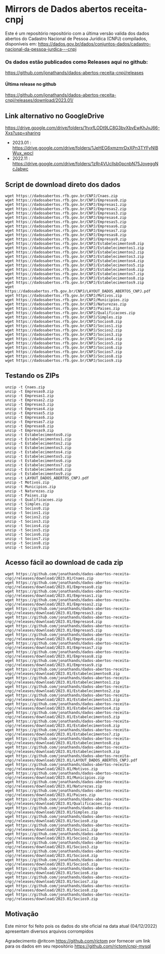 # Mirrors de Dados abertos receita-cnpj

Este é um repositório repositório com a última versão valida dos dados abertos do Cadastro Nacional de Pessoa Jurídica (CNPJ) compilados, disponíveis em:
https://dados.gov.br/dados/conjuntos-dados/cadastro-nacional-da-pessoa-jurdica---cnpj

### Os dados estão publicados como Releases aqui no github: 

https://github.com/jonathands/dados-abertos-receita-cnpj/releases

#### Última release no github
https://github.com/jonathands/dados-abertos-receita-cnpj/releases/download/2023.01/

## Link alternativo no GoogleDrive
https://drive.google.com/drive/folders/1tyxfLODt9LC8G3bvXbvEwKhJvJ66-Xxs?usp=sharing
* 2023.01 : https://drive.google.com/drive/folders/1JeHEG6xmzmrDxXPn3TYFyNlBWux_wpcl
* 2022.11 : https://drive.google.com/drive/folders/1zRr4VUcIlsb0pcnbN75JoveggNcJabwc



## Script de download direto dos dados

    wget https://dadosabertos.rfb.gov.br/CNPJ/Cnaes.zip
    wget https://dadosabertos.rfb.gov.br/CNPJ/Empresas0.zip
    wget https://dadosabertos.rfb.gov.br/CNPJ/Empresas1.zip
    wget https://dadosabertos.rfb.gov.br/CNPJ/Empresas2.zip
    wget https://dadosabertos.rfb.gov.br/CNPJ/Empresas3.zip
    wget https://dadosabertos.rfb.gov.br/CNPJ/Empresas4.zip
    wget https://dadosabertos.rfb.gov.br/CNPJ/Empresas5.zip
    wget https://dadosabertos.rfb.gov.br/CNPJ/Empresas6.zip
    wget https://dadosabertos.rfb.gov.br/CNPJ/Empresas7.zip
    wget https://dadosabertos.rfb.gov.br/CNPJ/Empresas8.zip
    wget https://dadosabertos.rfb.gov.br/CNPJ/Empresas9.zip
    wget https://dadosabertos.rfb.gov.br/CNPJ/Estabelecimentos0.zip
    wget https://dadosabertos.rfb.gov.br/CNPJ/Estabelecimentos1.zip
    wget https://dadosabertos.rfb.gov.br/CNPJ/Estabelecimentos2.zip
    wget https://dadosabertos.rfb.gov.br/CNPJ/Estabelecimentos3.zip
    wget https://dadosabertos.rfb.gov.br/CNPJ/Estabelecimentos4.zip
    wget https://dadosabertos.rfb.gov.br/CNPJ/Estabelecimentos5.zip
    wget https://dadosabertos.rfb.gov.br/CNPJ/Estabelecimentos6.zip
    wget https://dadosabertos.rfb.gov.br/CNPJ/Estabelecimentos7.zip
    wget https://dadosabertos.rfb.gov.br/CNPJ/Estabelecimentos8.zip
    wget https://dadosabertos.rfb.gov.br/CNPJ/Estabelecimentos9.zip
    wget https://dadosabertos.rfb.gov.br/CNPJ/LAYOUT_DADOS_ABERTOS_CNPJ.pdf
    wget https://dadosabertos.rfb.gov.br/CNPJ/Motivos.zip
    wget https://dadosabertos.rfb.gov.br/CNPJ/Municipios.zip
    wget https://dadosabertos.rfb.gov.br/CNPJ/Naturezas.zip
    wget https://dadosabertos.rfb.gov.br/CNPJ/Paises.zip
    wget https://dadosabertos.rfb.gov.br/CNPJ/Qualificacoes.zip
    wget https://dadosabertos.rfb.gov.br/CNPJ/Simples.zip
    wget https://dadosabertos.rfb.gov.br/CNPJ/Socios0.zip
    wget https://dadosabertos.rfb.gov.br/CNPJ/Socios1.zip
    wget https://dadosabertos.rfb.gov.br/CNPJ/Socios2.zip
    wget https://dadosabertos.rfb.gov.br/CNPJ/Socios3.zip
    wget https://dadosabertos.rfb.gov.br/CNPJ/Socios4.zip
    wget https://dadosabertos.rfb.gov.br/CNPJ/Socios5.zip
    wget https://dadosabertos.rfb.gov.br/CNPJ/Socios6.zip
    wget https://dadosabertos.rfb.gov.br/CNPJ/Socios7.zip
    wget https://dadosabertos.rfb.gov.br/CNPJ/Socios8.zip
    wget https://dadosabertos.rfb.gov.br/CNPJ/Socios9.zip
    
## Testando os ZIPs

    unzip -t Cnaes.zip
    unzip -t Empresas0.zip
    unzip -t Empresas1.zip
    unzip -t Empresas2.zip
    unzip -t Empresas3.zip
    unzip -t Empresas4.zip
    unzip -t Empresas5.zip
    unzip -t Empresas6.zip
    unzip -t Empresas7.zip
    unzip -t Empresas8.zip
    unzip -t Empresas9.zip
    unzip -t Estabelecimentos0.zip
    unzip -t Estabelecimentos1.zip
    unzip -t Estabelecimentos2.zip
    unzip -t Estabelecimentos3.zip
    unzip -t Estabelecimentos4.zip
    unzip -t Estabelecimentos5.zip
    unzip -t Estabelecimentos6.zip
    unzip -t Estabelecimentos7.zip
    unzip -t Estabelecimentos8.zip
    unzip -t Estabelecimentos9.zip
    unzip -t LAYOUT_DADOS_ABERTOS_CNPJ.pdf
    unzip -t Motivos.zip
    unzip -t Municipios.zip
    unzip -t Naturezas.zip
    unzip -t Paises.zip
    unzip -t Qualificacoes.zip
    unzip -t Simples.zip
    unzip -t Socios0.zip
    unzip -t Socios1.zip
    unzip -t Socios2.zip
    unzip -t Socios3.zip
    unzip -t Socios4.zip
    unzip -t Socios5.zip
    unzip -t Socios6.zip
    unzip -t Socios7.zip
    unzip -t Socios8.zip
    unzip -t Socios9.zip

## Acesso fácil ao download de cada zip

    wget https://github.com/jonathands/dados-abertos-receita-cnpj/releases/download/2023.01/Cnaes.zip
    wget https://github.com/jonathands/dados-abertos-receita-cnpj/releases/download/2023.01/Empresas0.zip
    wget https://github.com/jonathands/dados-abertos-receita-cnpj/releases/download/2023.01/Empresas1.zip
    wget https://github.com/jonathands/dados-abertos-receita-cnpj/releases/download/2023.01/Empresas2.zip
    wget https://github.com/jonathands/dados-abertos-receita-cnpj/releases/download/2023.01/Empresas3.zip
    wget https://github.com/jonathands/dados-abertos-receita-cnpj/releases/download/2023.01/Empresas4.zip
    wget https://github.com/jonathands/dados-abertos-receita-cnpj/releases/download/2023.01/Empresas5.zip
    wget https://github.com/jonathands/dados-abertos-receita-cnpj/releases/download/2023.01/Empresas6.zip
    wget https://github.com/jonathands/dados-abertos-receita-cnpj/releases/download/2023.01/Empresas7.zip
    wget https://github.com/jonathands/dados-abertos-receita-cnpj/releases/download/2023.01/Empresas8.zip
    wget https://github.com/jonathands/dados-abertos-receita-cnpj/releases/download/2023.01/Empresas9.zip
    wget https://github.com/jonathands/dados-abertos-receita-cnpj/releases/download/2023.01/Estabelecimentos0.zip
    wget https://github.com/jonathands/dados-abertos-receita-cnpj/releases/download/2023.01/Estabelecimentos1.zip
    wget https://github.com/jonathands/dados-abertos-receita-cnpj/releases/download/2023.01/Estabelecimentos2.zip
    wget https://github.com/jonathands/dados-abertos-receita-cnpj/releases/download/2023.01/Estabelecimentos3.zip
    wget https://github.com/jonathands/dados-abertos-receita-cnpj/releases/download/2023.01/Estabelecimentos4.zip
    wget https://github.com/jonathands/dados-abertos-receita-cnpj/releases/download/2023.01/Estabelecimentos5.zip
    wget https://github.com/jonathands/dados-abertos-receita-cnpj/releases/download/2023.01/Estabelecimentos6.zip
    wget https://github.com/jonathands/dados-abertos-receita-cnpj/releases/download/2023.01/Estabelecimentos7.zip
    wget https://github.com/jonathands/dados-abertos-receita-cnpj/releases/download/2023.01/Estabelecimentos8.zip
    wget https://github.com/jonathands/dados-abertos-receita-cnpj/releases/download/2023.01/Estabelecimentos9.zip
    wget https://github.com/jonathands/dados-abertos-receita-cnpj/releases/download/2023.01/LAYOUT_DADOS_ABERTOS_CNPJ.pdf
    wget https://github.com/jonathands/dados-abertos-receita-cnpj/releases/download/2023.01/Motivos.zip
    wget https://github.com/jonathands/dados-abertos-receita-cnpj/releases/download/2023.01/Municipios.zip
    wget https://github.com/jonathands/dados-abertos-receita-cnpj/releases/download/2023.01/Naturezas.zip
    wget https://github.com/jonathands/dados-abertos-receita-cnpj/releases/download/2023.01/Paises.zip
    wget https://github.com/jonathands/dados-abertos-receita-cnpj/releases/download/2023.01/Qualificacoes.zip
    wget https://github.com/jonathands/dados-abertos-receita-cnpj/releases/download/2023.01/Simples.zip
    wget https://github.com/jonathands/dados-abertos-receita-cnpj/releases/download/2023.01/Socios0.zip
    wget https://github.com/jonathands/dados-abertos-receita-cnpj/releases/download/2023.01/Socios1.zip
    wget https://github.com/jonathands/dados-abertos-receita-cnpj/releases/download/2023.01/Socios2.zip
    wget https://github.com/jonathands/dados-abertos-receita-cnpj/releases/download/2023.01/Socios3.zip
    wget https://github.com/jonathands/dados-abertos-receita-cnpj/releases/download/2023.01/Socios4.zip
    wget https://github.com/jonathands/dados-abertos-receita-cnpj/releases/download/2023.01/Socios5.zip
    wget https://github.com/jonathands/dados-abertos-receita-cnpj/releases/download/2023.01/Socios6.zip
    wget https://github.com/jonathands/dados-abertos-receita-cnpj/releases/download/2023.01/Socios7.zip
    wget https://github.com/jonathands/dados-abertos-receita-cnpj/releases/download/2023.01/Socios8.zip
    wget https://github.com/jonathands/dados-abertos-receita-cnpj/releases/download/2023.01/Socios9.zip

## Motivação
Este mirror foi feito pois os dados do site oficial na data atual (04/12/2022) apresentam diversos arquivos corrompidos

Agradecimento @ritcom https://github.com/rictom por fornecer um link para os dados em seu repositório
https://github.com/rictom/cnpj-mysql
